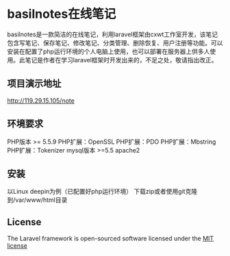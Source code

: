 # basilnotes在线笔记



basilnotes是一款简洁的在线笔记，利用laravel框架由cxwt工作室开发，该笔记包含写笔记、保存笔记、修改笔记、分类管理、删除恢复、用户注册等功能。可以安装在配置了php运行环境的个人电脑上使用，也可以部署在服务器上供多人使用。此笔记是作者在学习laravel框架时开发出来的，不足之处，敬请指出改正。


## 项目演示地址

http://119.29.15.105/note

## 环境要求
PHP版本 >= 5.5.9
PHP扩展：OpenSSL
PHP扩展：PDO
PHP扩展：Mbstring
PHP扩展：Tokenizer
mysql版本 >=5.5
apache2
## 安装
以Linux deepin为例（已配置好php运行环境）
下载zip或者使用git克隆到/var/www/html目录


## License

The Laravel framework is open-sourced software licensed under the [MIT license](http://opensource.org/licenses/MIT)

